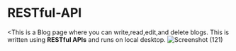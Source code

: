 # RESTful-API
<This is a Blog page where you can write,read,edit,and delete blogs. This is written using <b>RESTful APIs</b> and runs on local desktop.
![Screenshot (121)](https://github.com/user-attachments/assets/ea38482e-a6ec-41d1-82fb-d0207f42213a)




